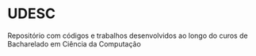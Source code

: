 # UDESC
Repositório com códigos e trabalhos desenvolvidos ao longo do curos de Bacharelado em Ciência da Computação
